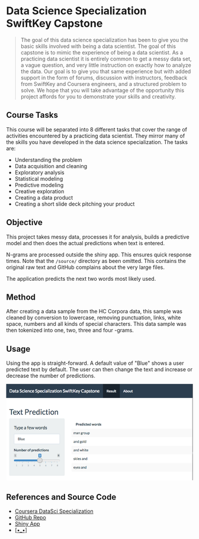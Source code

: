 # Data Science Specialization SwiftKey Capstone

> The goal of this data science specialization has been to give you the basic skills involved with being a data scientist. The goal of this capstone is to mimic the experience of being a data scientist. As a practicing data scientist it is entirely common to get a messy data set, a vague question, and very little instruction on exactly how to analyze the data. Our goal is to give you that same experience but with added support in the form of forums, discussion with instructors, feedback from SwiftKey and Coursera engineers, and a structured problem to solve. We hope that you will take advantage of the opportunity this project affords for you to demonstrate your skills and creativity.

## Course Tasks
This course will be separated into 8 different tasks that cover the range of activities encountered by a practicing data scientist. They mirror many of the skills you have developed in the data science specialization. The tasks are:

- Understanding the problem
- Data acquisition and cleaning
- Exploratory analysis
- Statistical modeling
- Predictive modeling
- Creative exploration
- Creating a data product
- Creating a short slide deck pitching your product

## Objective

This project takes messy data, processes it for analysis, builds a predictive model and then does the actual predictions when text is entered.

N-grams are processed outside the shiny app. This ensures quick response times. Note that the `/source/` directory as been omitted. This contains the original raw text and GitHub complains about the very large files.

The application predicts the next two words most likely used.

## Method

After creating a data sample from the HC Corpora data, this sample was cleaned by conversion to lowercase, removing punctuation, links, white space, numbers and all kinds of special characters. This data sample was then tokenized into one, two, three and four -grams. 

## Usage

Using the app is straight-forward. A default value of "Blue" shows a user predicted text by default. The user can then change the text and increase or decrease the number of predictions.

![ui](img/ds_ui.png)

## References and Source Code

- [Coursera DataSci Specialization](https://www.coursera.org/specializations/jhu-data-science)
- [GitHub Repo](https://github.com/kwhaler/data-science-capstone)
- [Shiny App](https://kwhaler.shinyapps.io/Data_Science_Specialization_Capstone/)
- [[•_•]](mailto:k@polyoptik.io)


